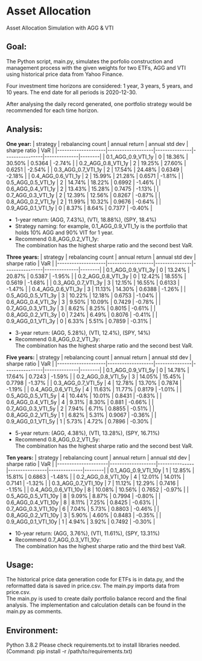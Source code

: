 # Asset Allocation
Asset Allocation Simulation with AGG &amp; VTI

## Goal:

The Python script, main.py, simulates the porfolio construction and management process with the given weights for two ETFs, AGG and VTI using historical price data from Yahoo Finance. <br />

Four investment time horizons are considered: 1 year, 3 years, 5 years, and 10 years. The end date for all periods is 2020-12-30. <br />

After analysing the daily record generated, one portfolio strategy would be recommended for each time horizon. <br />

## Analysis:

**One year:**
| strategy           | rebalancing count | annual return | annual std dev | sharpe ratio | VaR    |
|--------------------|-------------------|---------------|----------------|--------------|--------|
| 0.1_AGG_0.9_VTI_1y | 0                 | 18.36%        | 30.50%         | 0.5364       | -2.74% |
| 0.2_AGG_0.8_VTI_1y | 2                 | 19.25%        | 27.60%         | 0.6251       | -2.54% |
| 0.3_AGG_0.7_VTI_1y | 2                 | 17.54%        | 24.48%         | 0.6349       | -2.18% |
| 0.4_AGG_0.6_VTI_1y | 2                 | 15.99%        | 21.28%         | 0.6571       | -1.81% |
| 0.5_AGG_0.5_VTI_1y | 2                 | 14.74%        | 18.22%         | 0.6992       | -1.46% |
| 0.6_AGG_0.4_VTI_1y | 2                 | 13.43%        | 15.28%         | 0.7475       | -1.13% |
| 0.7_AGG_0.3_VTI_1y | 2                 | 12.39%        | 12.56%         | 0.8267       | -0.87% |
| 0.8_AGG_0.2_VTI_1y | 2                 | 11.99%        | 10.32%         | 0.9676       | -0.64% |
| 0.9_AGG_0.1_VTI_1y | 0                 | 8.37%         | 8.64%          | 0.7377       | -0.40% |

* 1-year return: (AGG, 7.43%), (VTI, 18.88%), (SPY, 18.4%)
* Strategy naming: for example, 0.1_AGG_0.9_VTI_1y is the portfolio that holds 10% AGG and 90% VIT for 1 year.
* Recommend 0.8_AGG_0.2_VTI_1y: <br />
The combination has the highest sharpe ratio and the second best VaR.

**Three years:**
| strategy           | rebalancing count | annual return | annual std dev | sharpe ratio | VaR    |
|--------------------|-------------------|---------------|----------------|--------------|--------|
| 0.1_AGG_0.9_VTI_3y | 0                 | 13.24%        | 20.87%         | 0.5387       | -1.95% |
| 0.2_AGG_0.8_VTI_3y | 0                 | 12.42%        | 18.55%         | 0.5619       | -1.68% |
| 0.3_AGG_0.7_VTI_3y | 3                 | 12.15%        | 16.55%         | 0.6133       | -1.47% |
| 0.4_AGG_0.6_VTI_3y | 3                 | 11.13%        | 14.30%         | 0.6388       | -1.26% |
| 0.5_AGG_0.5_VTI_3y | 3                 | 10.22%        | 12.18%         | 0.6753       | -1.04% |
| 0.6_AGG_0.4_VTI_3y | 3                 | 9.50%         | 10.09%         | 0.7429       | -0.78% |
| 0.7_AGG_0.3_VTI_3y | 3                 | 8.62%         | 8.25%          | 0.8015       | -0.61% |
| 0.8_AGG_0.2_VTI_3y | 0                 | 7.24%         | 6.49%          | 0.8076       | -0.41% |
| 0.9_AGG_0.1_VTI_3y | 0                 | 6.33%         | 5.51%          | 0.7859       | -0.31% |

* 3-year return: (AGG, 5.28%), (VTI, 12.4%), (SPY, 14%)
* Recommend 0.8_AGG_0.2_VTI_3y:  <br />
The combination has the highest sharpe ratio and the second best VaR. 

**Five years:**
| strategy           | rebalancing count | annual return | annual std dev | sharpe ratio | VaR    |
|--------------------|-------------------|---------------|----------------|--------------|--------|
| 0.1_AGG_0.9_VTI_5y | 0                 | 14.78%        | 17.64%         | 0.7243       | -1.59% |
| 0.2_AGG_0.8_VTI_5y | 3                 | 14.05%        | 15.45%         | 0.7798       | -1.37% |
| 0.3_AGG_0.7_VTI_5y | 4                 | 12.78%        | 13.70%         | 0.7874       | -1.19% |
| 0.4_AGG_0.6_VTI_5y | 4                 | 11.63%        | 11.77%         | 0.8179       | -1.01% |
| 0.5_AGG_0.5_VTI_5y | 4                 | 10.44%        | 10.01%         | 0.8431       | -0.83% |
| 0.6_AGG_0.4_VTI_5y | 4                 | 9.31%         | 8.30%          | 0.881        | -0.66% |
| 0.7_AGG_0.3_VTI_5y | 2                 | 7.94%         | 6.71%          | 0.8855       | -0.51% |
| 0.8_AGG_0.2_VTI_5y | 1                 | 6.82%         | 5.31%          | 0.9067       | -0.36% |
| 0.9_AGG_0.1_VTI_5y | 1                 | 5.73%         | 4.72%          | 0.7896       | -0.30% |

* 5-year return: (AGG, 4.38%), (VTI, 13.28%), (SPY, 16.71%)
* Recommend 0.8_AGG_0.2_VTI_5y:  <br />
The combination has the highest sharpe ratio and the second best VaR. 

**Ten years:**
| strategy            | rebalancing count | annual return | annual std dev | sharpe ratio | VaR    |
|---------------------|-------------------|---------------|----------------|--------------|--------|
| 0.1_AGG_0.9_VTI_10y | 1                 | 12.85%        | 15.81%         | 0.6863       | -1.48% |
| 0.2_AGG_0.8_VTI_10y | 4                 | 12.01%        | 14.01%         | 0.7141       | -1.32% |
| 0.3_AGG_0.7_VTI_10y | 7                 | 11.12%        | 12.29%         | 0.7416       | -1.15% |
| 0.4_AGG_0.6_VTI_10y | 8                 | 10.08%        | 10.56%         | 0.7652       | -0.97% |
| 0.5_AGG_0.5_VTI_10y | 8                 | 9.09%         | 8.87%          | 0.7994       | -0.80% |
| 0.6_AGG_0.4_VTI_10y | 8                 | 8.11%         | 7.25%          | 0.8425       | -0.63% |
| 0.7_AGG_0.3_VTI_10y | 6                 | 7.04%         | 5.73%          | 0.8803       | -0.46% |
| 0.8_AGG_0.2_VTI_10y | 3                 | 5.90%         | 4.60%          | 0.8483       | -0.35% |
| 0.9_AGG_0.1_VTI_10y | 1                 | 4.94%         | 3.92%          | 0.7492       | -0.30% |

* 10-year return: (AGG, 3.76%), (VTI, 11.61%), (SPY, 13.31%)
* Recommend 0.7_AGG_0.3_VTI_10y:  <br />
The combination has the highest sharpe ratio and the third best VaR. 

## Usage:
The historical price data generation code for ETFs is in data.py, and the reformatted data is saved in price.csv. The main.py imports data from price.csv. <br />
The main.py is used to create daily portfolio balance record and the final analysis.
The implementation and calculation details can be found in the main.py as comments. 

## Environment:
Python 3.8.2
Please check requirements.txt to install libraries needed. 
(Command: pip install -r /path/to/requirements.txt)



